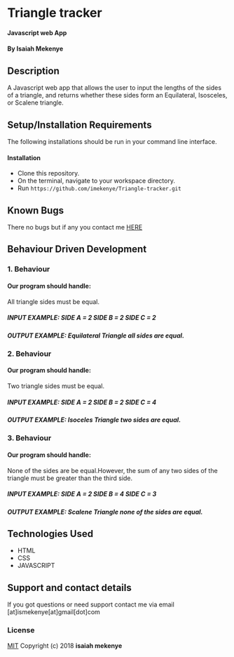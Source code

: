 # Triangle tracker
#### Javascript web App
#### By **Isaiah Mekenye**
## Description
A Javascript web app that allows the user to input the lengths of the sides of a triangle, and returns whether these sides form an Equilateral, Isosceles, or Scalene triangle.
## Setup/Installation Requirements
The following installations should be run in your command line interface.
#### Installation
* Clone this repository.
* On the terminal, navigate to your workspace directory.
* Run
``` https://github.com/imekenye/Triangle-tracker.git ```
## Known Bugs
There no bugs but if any you contact me <a href="https://github.com/imekenye/Portfolio-Landing-Page/issues/new">HERE</a>
## Behaviour Driven Development
### 1. Behaviour
#### Our program should handle:
All triangle sides must be equal.

##### INPUT EXAMPLE: SIDE A = 2 SIDE B = 2 SIDE C = 2
##### OUTPUT EXAMPLE: Equilateral Triangle all sides are equal.

### 2. Behaviour
#### Our program should handle:
Two triangle sides must be equal.

##### INPUT EXAMPLE: SIDE A = 2 SIDE B = 2 SIDE C = 4
##### OUTPUT EXAMPLE: Isoceles Triangle two sides are equal.

### 3. Behaviour
#### Our program should handle:
None of the sides are be equal.However, the sum of any two sides of the triangle must be greater than the third side.

##### INPUT EXAMPLE: SIDE A = 2 SIDE B = 4 SIDE C = 3
##### OUTPUT EXAMPLE: Scalene Triangle none of the sides are equal.

## Technologies Used
* HTML
* CSS
* JAVASCRIPT
## Support and contact details
If you got questions or need support contact me via email [at]ismekenye[at]gmail[dot]com
### License
<a href="https://github.com/imekenye/Portfolio-Landing-Page/blob/master/LICENSE">MIT</a> Copyright (c) 2018 **isaiah mekenye**
